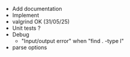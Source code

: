 - Add documentation
- Implement
- valgrind              OK (31/05/25)
- Unit tests ?
- Debug
    - "Input/output error" when "find . -type l" 
- parse options
